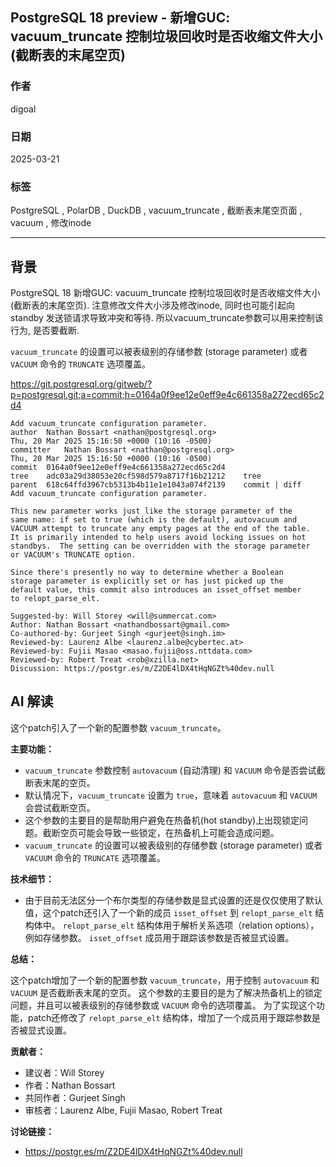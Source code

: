 ## PostgreSQL 18 preview - 新增GUC: vacuum_truncate 控制垃圾回收时是否收缩文件大小(截断表的末尾空页)  
                                                                                                                            
### 作者                                                                                                
digoal                                                                                                
                                                                                                       
### 日期                                                                                                     
2025-03-21                                                                                               
                                                                                                    
### 标签                                                                                                  
PostgreSQL , PolarDB , DuckDB , vacuum_truncate , 截断表末尾空页面 , vacuum , 修改inode   
                                                                                                                           
----                                                                                                    
                                                                                                                  
## 背景     
PostgreSQL 18 新增GUC: vacuum_truncate 控制垃圾回收时是否收缩文件大小(截断表的末尾空页). 注意修改文件大小涉及修改inode, 同时也可能引起向standby 发送锁请求导致冲突和等待. 所以vacuum_truncate参数可以用来控制该行为, 是否要截断.    
  
`vacuum_truncate` 的设置可以被表级别的存储参数 (storage parameter) 或者 `VACUUM` 命令的 `TRUNCATE` 选项覆盖。  
  
https://git.postgresql.org/gitweb/?p=postgresql.git;a=commit;h=0164a0f9ee12e0eff9e4c661358a272ecd65c2d4  
```  
Add vacuum_truncate configuration parameter.  
author	Nathan Bossart <nathan@postgresql.org>	  
Thu, 20 Mar 2025 15:16:50 +0000 (10:16 -0500)  
committer	Nathan Bossart <nathan@postgresql.org>	  
Thu, 20 Mar 2025 15:16:50 +0000 (10:16 -0500)  
commit	0164a0f9ee12e0eff9e4c661358a272ecd65c2d4  
tree	adc03a29d38053e20cf598d579a8717f16b21212	tree  
parent	618c64ffd3967cb5313b4b11e1e1043a074f2139	commit | diff  
Add vacuum_truncate configuration parameter.  
  
This new parameter works just like the storage parameter of the  
same name: if set to true (which is the default), autovacuum and  
VACUUM attempt to truncate any empty pages at the end of the table.  
It is primarily intended to help users avoid locking issues on hot  
standbys.  The setting can be overridden with the storage parameter  
or VACUUM's TRUNCATE option.  
  
Since there's presently no way to determine whether a Boolean  
storage parameter is explicitly set or has just picked up the  
default value, this commit also introduces an isset_offset member  
to relopt_parse_elt.  
  
Suggested-by: Will Storey <will@summercat.com>  
Author: Nathan Bossart <nathandbossart@gmail.com>  
Co-authored-by: Gurjeet Singh <gurjeet@singh.im>  
Reviewed-by: Laurenz Albe <laurenz.albe@cybertec.at>  
Reviewed-by: Fujii Masao <masao.fujii@oss.nttdata.com>  
Reviewed-by: Robert Treat <rob@xzilla.net>  
Discussion: https://postgr.es/m/Z2DE4lDX4tHqNGZt%40dev.null  
```  
  
## AI 解读  
  
这个patch引入了一个新的配置参数 `vacuum_truncate`。  
  
**主要功能：**  
  
*   `vacuum_truncate` 参数控制 `autovacuum` (自动清理) 和 `VACUUM` 命令是否尝试截断表末尾的空页。  
*   默认情况下，`vacuum_truncate` 设置为 `true`，意味着 `autovacuum` 和 `VACUUM` 会尝试截断空页。  
*   这个参数的主要目的是帮助用户避免在热备机(hot standby)上出现锁定问题。截断空页可能会导致一些锁定，在热备机上可能会造成问题。  
*   `vacuum_truncate` 的设置可以被表级别的存储参数 (storage parameter) 或者 `VACUUM` 命令的 `TRUNCATE` 选项覆盖。  
  
**技术细节：**  
  
*   由于目前无法区分一个布尔类型的存储参数是显式设置的还是仅仅使用了默认值，这个patch还引入了一个新的成员 `isset_offset` 到 `relopt_parse_elt` 结构体中。  `relopt_parse_elt` 结构体用于解析关系选项（relation options），例如存储参数。  `isset_offset` 成员用于跟踪该参数是否被显式设置。  
  
**总结：**  
  
这个patch增加了一个新的配置参数 `vacuum_truncate`，用于控制 `autovacuum` 和 `VACUUM` 是否截断表末尾的空页。  这个参数的主要目的是为了解决热备机上的锁定问题，并且可以被表级别的存储参数或 `VACUUM` 命令的选项覆盖。  为了实现这个功能，patch还修改了 `relopt_parse_elt` 结构体，增加了一个成员用于跟踪参数是否被显式设置。  
  
**贡献者：**  
  
*   建议者：Will Storey  
*   作者：Nathan Bossart  
*   共同作者：Gurjeet Singh  
*   审核者：Laurenz Albe, Fujii Masao, Robert Treat  
  
**讨论链接：**  
  
*   https://postgr.es/m/Z2DE4lDX4tHqNGZt%40dev.null  
     
